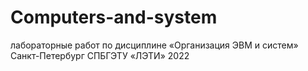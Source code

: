 # Computers-and-system
лабораторные работ  по дисциплине
 «Организация ЭВМ и систем»
Санкт-Петербург
СПБГЭТУ «ЛЭТИ»
2022
